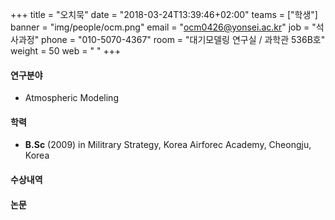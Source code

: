 +++
title = "오치묵"
date = "2018-03-24T13:39:46+02:00"
teams = ["학생"]
banner = "img/people/ocm.png"
email = "ocm0426@yonsei.ac.kr"
job = "석사과정"
phone = "010-5070-4367"
room = "대기모델링 연구실 / 과학관 536B호"
weight = 50
web = " "
+++

#### 연구분야
+ Atmospheric Modeling

#### 학력
+ **B.Sc** (2009) in Militrary Strategy, Korea Airforec Academy, Cheongju, Korea

#### 수상내역


#### 논문

